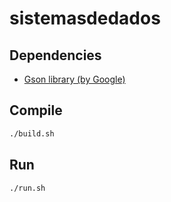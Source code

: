 # sistemasdedados

## Dependencies 

- [Gson library (by Google)](https://repo1.maven.org/maven2/com/google/code/gson/gson/2.12.1/)


## Compile

```bash
./build.sh
```

## Run 

```bash 
./run.sh
```

